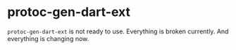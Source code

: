# protoc-gen-dart-ext

`protoc-gen-dart-ext` is not ready to use. Everything is broken currently. And everything is changing now.
